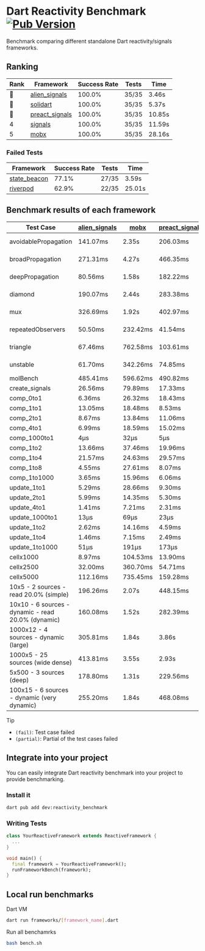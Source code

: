 # Dart Reactivity Benchmark [![Pub Version](https://img.shields.io/pub/v/reactivity_benchmark)](https://pub.dev/packages/reactivity_benchmark)

Benchmark comparing different standalone Dart reactivity/signals frameworks.

## Ranking

<!-- ranking start -->
| Rank | Framework | Success Rate | Tests | Time |
|------|-----------|--------------|-------|------|
| 🥇 | [alien_signals](https://github.com/medz/alien-signals-dart) | 100.0% | 35/35 | 3.46s |
| 🥈 | [solidart](https://github.com/nank1ro/solidart) | 100.0% | 35/35 | 5.37s |
| 🥉 | [preact_signals](https://pub.dev/packages/preact_signals) | 100.0% | 35/35 | 10.85s |
| 4 | [signals](https://github.com/rodydavis/signals.dart) | 100.0% | 35/35 | 11.59s |
| 5 | [mobx](https://github.com/mobxjs/mobx.dart) | 100.0% | 35/35 | 28.16s |

<!-- ranking end -->

### **Failed Tests**

<!-- fail start -->
| Framework | Success Rate | Tests | Time |
|-----------|--------------|-------|------|
| [state_beacon](https://github.com/jinyus/dart_beacon) | 77.1% | 27/35 | 3.59s |
| [riverpod](https://github.com/rrousselGit/riverpod) | 62.9% | 22/35 | 25.01s |

<!-- fail end -->

## Benchmark results of each framework

<!-- test-case start -->
| Test Case | [alien_signals](https://github.com/medz/alien-signals-dart) | [mobx](https://github.com/mobxjs/mobx.dart) | [preact_signals](https://pub.dev/packages/preact_signals) | [riverpod](https://github.com/rrousselGit/riverpod) | [signals](https://github.com/rodydavis/signals.dart) | [solidart](https://github.com/nank1ro/solidart) | [state_beacon](https://github.com/jinyus/dart_beacon) |
|---|---|---|---|---|---|---|---|
| avoidablePropagation | 141.07ms | 2.35s | 206.03ms | 1.46s | 212.66ms | 237.76ms | 149.16ms (fail) |
| broadPropagation | 271.31ms | 4.27s | 466.35ms | 86.32ms (fail) | 468.62ms | 442.54ms | 6.75ms (fail) |
| deepPropagation | 80.56ms | 1.58s | 182.22ms | 2.01s (fail) | 170.09ms | 129.78ms | 149.23ms (fail) |
| diamond | 190.07ms | 2.44s | 283.38ms | 2.61s (fail) | 285.63ms | 309.92ms | 209.93ms (fail) |
| mux | 326.69ms | 1.92s | 402.97ms | 563.29ms (fail) | 414.76ms | 405.24ms | 202.44ms (fail) |
| repeatedObservers | 50.50ms | 232.42ms | 41.54ms | 386.77ms (fail) | 46.68ms | 88.89ms | 52.72ms (fail) |
| triangle | 67.46ms | 762.58ms | 103.61ms | 968.70ms (fail) | 101.59ms | 96.04ms | 79.34ms (fail) |
| unstable | 61.70ms | 342.26ms | 74.85ms | 620.89ms (fail) | 76.14ms | 103.50ms | 345.00ms (fail) |
| molBench | 485.41ms | 596.62ms | 490.82ms | 11.48ms | 488.38ms | 501.61ms | 1.00ms |
| create_signals | 26.56ms | 79.89ms | 17.33ms | 26.23ms | 29.77ms | 89.72ms | 71.73ms |
| comp_0to1 | 6.36ms | 26.32ms | 18.43ms | 15.34ms | 13.14ms | 30.21ms | 63.41ms |
| comp_1to1 | 13.05ms | 18.48ms | 8.53ms | 29.26ms | 31.07ms | 38.28ms | 62.34ms |
| comp_2to1 | 8.67ms | 13.84ms | 11.06ms | 30.62ms | 13.21ms | 18.39ms | 47.76ms |
| comp_4to1 | 6.99ms | 18.59ms | 15.02ms | 11.83ms | 4.30ms | 28.44ms | 18.96ms |
| comp_1000to1 | 4μs | 32μs | 5μs | 8μs | 6μs | 18μs | 47μs |
| comp_1to2 | 13.66ms | 37.46ms | 19.96ms | 14.35ms | 15.77ms | 23.24ms | 49.09ms |
| comp_1to4 | 21.57ms | 24.63ms | 29.57ms | 34.35ms | 14.76ms | 40.76ms | 47.05ms |
| comp_1to8 | 4.55ms | 27.61ms | 8.07ms | 5.88ms | 8.62ms | 27.07ms | 46.28ms |
| comp_1to1000 | 3.65ms | 15.96ms | 6.06ms | 4.91ms | 4.66ms | 15.52ms | 41.07ms |
| update_1to1 | 5.29ms | 28.66ms | 9.30ms | 80.42ms | 10.14ms | 14.52ms | 6.01ms |
| update_2to1 | 5.99ms | 14.35ms | 5.30ms | 42.15ms | 4.58ms | 7.18ms | 3.10ms |
| update_4to1 | 1.41ms | 7.21ms | 2.31ms | 19.93ms | 2.57ms | 3.64ms | 1.55ms |
| update_1000to1 | 13μs | 69μs | 23μs | 194μs | 25μs | 36μs | 15μs |
| update_1to2 | 2.62ms | 14.16ms | 4.59ms | 41.58ms | 4.61ms | 7.51ms | 3.03ms |
| update_1to4 | 1.46ms | 7.15ms | 2.49ms | 20.24ms | 2.52ms | 3.62ms | 1.55ms |
| update_1to1000 | 51μs | 191μs | 173μs | 130μs | 47μs | 153μs | 417μs |
| cellx1000 | 8.97ms | 104.53ms | 13.90ms | N/A | 13.87ms | 18.77ms | 9.46ms |
| cellx2500 | 32.00ms | 360.70ms | 54.71ms | N/A | 67.54ms | 71.37ms | 43.61ms |
| cellx5000 | 112.16ms | 735.45ms | 159.28ms | N/A | 163.05ms | 189.79ms | 104.76ms |
| 10x5 - 2 sources - read 20.0% (simple) | 196.26ms | 2.07s | 448.15ms | 2.24s | 509.65ms | 318.80ms | 236.91ms |
| 10x10 - 6 sources - dynamic - read 20.0% (dynamic) | 160.08ms | 1.52s | 282.39ms | 1.52s (partial) | 279.89ms | 222.62ms | 197.50ms |
| 1000x12 - 4 sources - dynamic (large) | 305.81ms | 1.84s | 3.86s | 2.68s (partial) | 3.72s | 464.00ms | 358.82ms |
| 1000x5 - 25 sources (wide dense) | 413.81ms | 3.55s | 2.93s | 4.94s | 3.71s | 838.31ms | 509.97ms |
| 5x500 - 3 sources (deep) | 178.80ms | 1.31s | 229.56ms | 2.44s | 223.84ms | 231.47ms | 209.31ms |
| 100x15 - 6 sources - dynamic (very dynamic) | 255.20ms | 1.84s | 468.08ms | 2.10s (partial) | 474.87ms | 353.26ms | 263.56ms |

<!-- test-case end -->

> [!TIP]
> - `(fail)`: Test case failed
> - `(partial)`: Partial of the test cases failed

## Integrate into your project

You can easily integrate Dart reactivity benchmark into your project to provide benchmarking.

### Install it

```bash
dart pub add dev:reactivity_benchmark
```

### Writing Tests

```dart
class YourReactiveFramework extends ReactiveFramework {
  ...
}

void main() {
  final framework = YourReactiveFramework();
  runFrameworkBench(framework);
}
```

## Local run benchmarks

Dart VM
```bash
dart run frameworks/[framework_name].dart
```

Run all benchamrks
```bash
bash bench.sh
```
